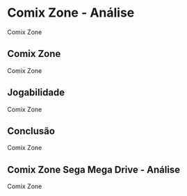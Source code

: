 ---
---

# Comix Zone - Análise

Comix Zone

## Comix Zone

Comix Zone

## Jogabilidade

Comix Zone

## Conclusão

Comix Zone

## Comix Zone Sega Mega Drive - Análise

Comix Zone
